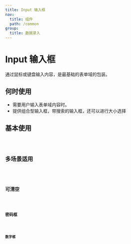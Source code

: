 ```yaml
---
title: Input 输入框
nav:
  title: 组件
  path: /common
group:
  title: 数据录入
---
```


# Input 输入框

通过鼠标或键盘输入内容，是最基础的表单域的包装。

## 何时使用

- 需要用户输入表单域内容时。
- 提供组合型输入框，带搜索的输入框，还可以进行大小选择

## 基本使用

<code src="./demos/index1.tsx" />

## 多场景适用

<code src="./demos/index2.tsx" />

## 可清空

<code src="./demos/index3.tsx" />

## 密码框

<code src="./demos/index4.tsx" />

## 数字框

<code src="./demos/index5.tsx" />

<API></API>
